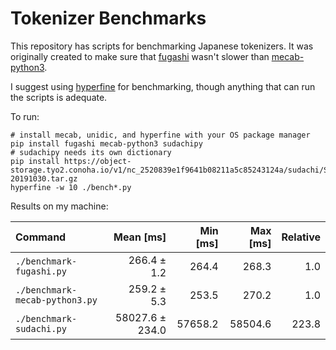 # Tokenizer Benchmarks

This repository has scripts for benchmarking Japanese tokenizers. It was
originally created to make sure that [fugashi](https://github.com/polm/fugashi)
wasn't slower than [mecab-python3](https://github.com/samurait/mecab-python3). 

I suggest using [hyperfine](https://github.com/sharkdp/hyperfine) for
benchmarking, though anything that can run the scripts is adequate.

To run:

    # install mecab, unidic, and hyperfine with your OS package manager
    pip install fugashi mecab-python3 sudachipy
    # sudachipy needs its own dictionary
    pip install https://object-storage.tyo2.conoha.io/v1/nc_2520839e1f9641b08211a5c85243124a/sudachi/SudachiDict_core-20191030.tar.gz
    hyperfine -w 10 ./bench*.py

Results on my machine:

| Command | Mean [ms] | Min [ms] | Max [ms] | Relative |
|:---|---:|---:|---:|---:|
| `./benchmark-fugashi.py` | 266.4 ± 1.2 | 264.4 | 268.3 | 1.0 |
| `./benchmark-mecab-python3.py` | 259.2 ± 5.3 | 253.5 | 270.2 | 1.0 |
| `./benchmark-sudachi.py` | 58027.6 ± 234.0 | 57658.2 | 58504.6 | 223.8 |
